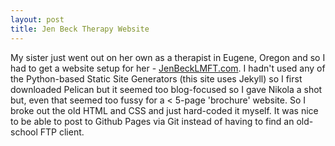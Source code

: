 ```yaml
---
layout: post
title: Jen Beck Therapy Website
---
```


My sister just went out on her own as a therapist in Eugene, Oregon and so I had to get a website setup for her - [JenBeckLMFT.com](http://www.JenBeckLMFT.com).  I hadn't used any of the Python-based Static Site Generators (this site uses Jekyll) so I first downloaded Pelican but it seemed too blog-focused so I gave Nikola a shot but, even that seemed too fussy for a < 5-page 'brochure' website.  So I broke out the old HTML and CSS and just hard-coded it myself.  It was nice to be able to post to Github Pages via Git instead of having to find an old-school FTP client.